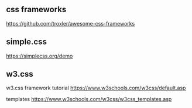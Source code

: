 
## css frameworks

https://github.com/troxler/awesome-css-frameworks


## simple.css

https://simplecss.org/demo


## w3.css

w3.css framework tutorial
https://www.w3schools.com/w3css/default.asp

templates
https://www.w3schools.com/w3css/w3css_templates.asp



